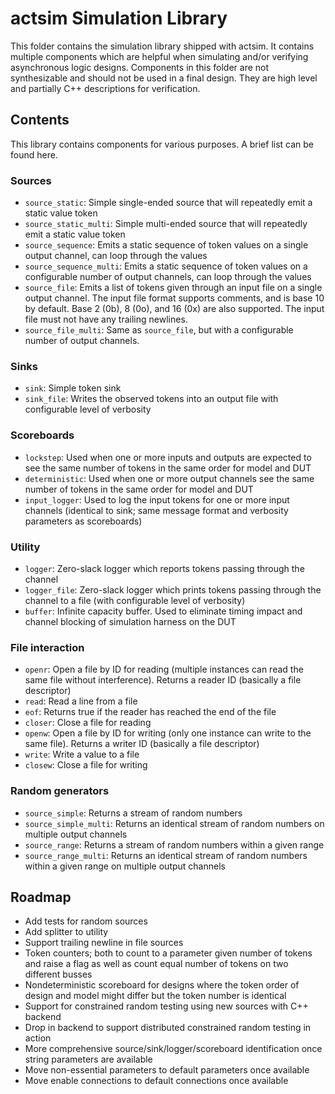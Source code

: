 
# actsim Simulation Library

This folder contains the simulation library shipped with actsim. It contains multiple components which are helpful when simulating and/or verifying asynchronous logic designs.
Components in this folder are not synthesizable and should not be used in a final design. They are high level and partially C++ descriptions for verification.

## Contents

This library contains components for various purposes. A brief list can be found here.

### Sources

* `source_static`: Simple single-ended source that will repeatedly emit a static value token
* `source_static_multi`: Simple multi-ended source that will repeatedly emit a static value token
* `source_sequence`: Emits a static sequence of token values on a single output channel, can loop through the values
* `source_sequence_multi`: Emits a static sequence of token values on a configurable number of output channels, can loop through the values
* `source_file`: Emits a list of tokens given through an input file on a single output channel. The input file format supports comments, and is base 10 by default. Base 2 (0b), 8 (0o), and 16 (0x) are also supported. The input file must not have any trailing newlines.
* `source_file_multi`: Same as `source_file`, but with a configurable number of output channels.

### Sinks

* `sink`: Simple token sink
* `sink_file`: Writes the observed tokens into an output file with configurable level of verbosity

### Scoreboards

* `lockstep`: Used when one or more inputs and outputs are expected to see the same number of tokens in the same order for model and DUT
* `deterministic`: Used when one or more output channels see the same number of tokens in the same order for model and DUT
* `input_logger`: Used to log the input tokens for one or more input channels (identical to sink; same message format and verbosity parameters as scoreboards)

### Utility

* `logger`: Zero-slack logger which reports tokens passing through the channel
* `logger_file`: Zero-slack logger which prints tokens passing through the channel to a file (with configurable level of verbosity)
* `buffer`: Infinite capacity buffer. Used to eliminate timing impact and channel blocking of simulation harness on the DUT

### File interaction

* `openr`: Open a file by ID for reading (multiple instances can read the same file without interference). Returns a reader ID (basically a file descriptor)
* `read`: Read a line from a file
* `eof`: Returns true if the reader has reached the end of the file
* `closer`: Close a file for reading
* `openw`: Open a file by ID for writing (only one instance can write to the same file). Returns a writer ID (basically a file descriptor)
* `write`: Write a value to a file
* `closew`: Close a file for writing

### Random generators

* `source_simple`: Returns a stream of random numbers
* `source_simple_multi`: Returns an identical stream of random numbers on multiple output channels
* `source_range`: Returns a stream of random numbers within a given range
* `source_range_multi`: Returns an identical stream of random numbers within a given range on multiple output channels

## Roadmap

* Add tests for random sources
* Add splitter to utility
* Support trailing newline in file sources
* Token counters; both to count to a parameter given number of tokens and raise a flag as well as count equal number of tokens on two different busses
* Nondeterministic scoreboard for designs where the token order of design and model might differ but the token number is identical
* Support for constrained random testing using new sources with C++ backend
* Drop in backend to support distributed constrained random testing in action
* More comprehensive source/sink/logger/scoreboard identification once string parameters are available
* Move non-essential parameters to default parameters once available
* Move enable connections to default connections once available
